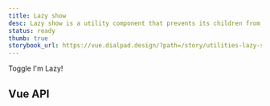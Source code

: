 ```yaml
---
title: Lazy show
desc: Lazy show is a utility component that prevents its children from being rendered until the first time it is shown.
status: ready
thumb: true
storybook_url: https://vue.dialpad.design/?path=/story/utilities-lazy-show--default
---
```


<code-well-header>
  <dt-button @click="isShown = !isShown">
    Toggle
  </dt-button>
  <dt-lazy-show
    transition="fade"
    :show="isShown"
  >
    I'm Lazy!
  </dt-lazy-show>
</code-well-header>

<script>
export default {
  data() {
    return {
      isShown: false,
    }
  },
}
</script>

## Vue API

<component-vue-table component-name="lazyshow" />

